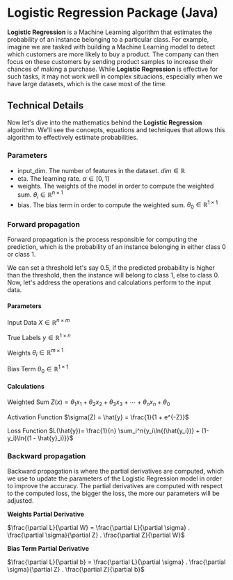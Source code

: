 # Logistic Regression Package (Java)

**Logistic Regression** is a Machine Learning algorithm that estimates the probability of an instance
belonging to a particular class. For example, imagine we are tasked with building a Machine
Learning model to detect which customers are more likely to buy a product. The company can then focus 
on these customers by sending product samples to increase their chances of making a purchase. 
While **Logistic Regression** is effective for such tasks, it may not work well
in complex situacions, especially when we have large datasets, which is the case most of the time. 


## Technical Details
Now let's dive into the mathematics behind the **Logistic Regression** algorithm. We'll see the concepts,
equations and techniques that allows this algorithm to effectively estimate probabilities.


### Parameters
 * input_dim. The number of features in the dataset. $dim \in \mathbb{R}$
 * eta. The learning rate. $\alpha \in [0,1]$
 * weights. The weights of the model in order to compute the weighted sum. $\theta_i \in \mathbb{R}^{n \times 1}$
 * bias. The bias term in order to compute the weighted sum. $\theta_0 \in \mathbb{R}^{1 \times 1}$

### Forward propagation
Forward propagation is the process responsible for computing the prediction, which is the probability of 
an instance belonging in either class 0 or class 1.

We can set a threshold let's say 0.5, if the predicted
probability is higher than the threshold, then the instance will belong to class 1, else to class 0. Now, 
let's address the operations and calculations perform to the input data.

#### Parameters

Input Data
$X \in \mathbb{R}^{n \times m}$

True Labels $y \in \mathbb{R}^{1 \times n}$

Weights $\theta_i \in \mathbb{R}^{m \times 1}$

Bias Term $\theta_0 \in \mathbb{R}^{1 \times 1}$

#### Calculations

Weighted Sum $Z(x) = \theta_1x_1 + \theta_2x_2 + \theta_3x_3 + \cdots + \theta_nx_n + \theta_0$

Activation Function $\sigma(Z) = \hat{y} = \frac{1}{1 + e^{-Z}}$

Loss Function $L(\hat{y})= \frac{1}{n} \sum_i^n{y_i\ln{(\hat{y_i})} + (1-y_i)\ln{(1 - \hat{y}_i)}}$

### Backward propagation
Backward propagation is where the partial derivatives are computed, which we use
to update the parameters of the Logistic Regression model in order to improve the 
accuracy. The partial derivatives are computed with respect to the computed loss, 
the bigger the loss, the more our parameters will be adjusted.

**Weights Partial Derivative**

$\frac{\partial L}{\partial W} = \frac{\partial L}{\partial \sigma} . \frac{\partial \sigma}{\partial Z} . \frac{\partial Z}{\partial W}$

**Bias Term Partial Derivative**

$\frac{\partial L}{\partial b} = \frac{\partial L}{\partial \sigma} . \frac{\partial \sigma}{\partial Z} . \frac{\partial Z}{\partial b}$





